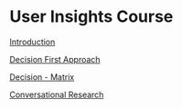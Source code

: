 # User Insights Course

[Introduction](User%20Insights%20Course%20705cef17e9714885917a34a6b145feef/Introduction%20d3e7639d09d240b6bde1ab5293155e9f.md)

[Decision First Approach](User%20Insights%20Course%20705cef17e9714885917a34a6b145feef/Decision%20First%20Approach%20be847b0ef7074af0bcfdcee9c5ed6a03.md)

[Decision - Matrix](User%20Insights%20Course%20705cef17e9714885917a34a6b145feef/Decision%20-%20Matrix%202be06da91c224e158efb2b708d8c446b.md)

[Conversational Research](User%20Insights%20Course%20705cef17e9714885917a34a6b145feef/Conversational%20Research%200848c2e580044b3595857118a165a23e.md)